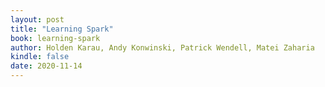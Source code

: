 ```yaml
---
layout: post
title: "Learning Spark"
book: learning-spark
author: Holden Karau, Andy Konwinski, Patrick Wendell, Matei Zaharia
kindle: false
date: 2020-11-14
---
```

